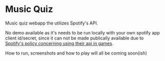 # Music Quiz

Music quiz webapp the utilizes Spotify's API.

No demo available as it's needs to be run locally with your own spotify app client id/secret, since it can not be made publically available due to [Spotify's policy concerning using their api in games](https://developer.spotify.com/policy#:~:text=Do%20not%20create%20a%20game%2C%20including%20trivia%20quizzes).

How to run, screenshots and how to play will all be coming soon(ish)
